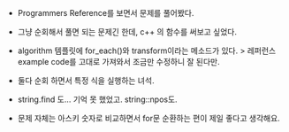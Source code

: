 - Programmers Reference를 보면서 문제를 풀어봤다.
- 그냥 순회해서 풀면 되는 문제긴 한데, c++ 의 함수를 써보고 싶었다.
- algorithm 템플릿에 for_each()와 transform이라는 메소드가 있다. > 레퍼런스 example code를 고대로 가져와서 조금만 수정하니 잘 된다만.
- 둘다 순회 하면서 특정 식을 실행하는 녀석.
- string.find 도... 기억 못 했었고. string::npos도.

- 문제 자체는 아스키 숫자로 비교하면서 for문 순환하는 편이 제일 좋다고 생각해요.